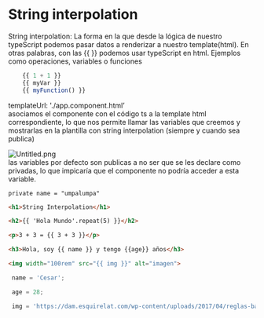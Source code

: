 # String interpolation

String interpolation: La forma en la que desde la lógica de nuestro typeScript podemos pasar datos a renderizar a nuestro template(html). En otras palabras, con las {{ }} podemos usar typeScript en html.
Ejemplos como operaciones, variables o funciones

```ts
	{{ 1 + 1 }}
	{{ myVar }}
	{{ myFunction() }}
```


templateUrl: './app.component.html’  
asociamos el componente con el código ts a la template html correspondiente, lo que nos permite llamar las variables que creemos y mostrarlas en la plantilla con string interpolation (siempre y cuando sea publica)  

![Untitled.png](https://static.platzi.com/media/user_upload/Untitled-d51a84c3-33c1-43b5-bc6e-275a2fbf3f98.jpg)  
las variables por defecto son publicas a no ser que se les declare como privadas, lo que impicaría que el componente no podría acceder a esta variable.

```
private name = "umpalumpa"
```

```html
<h1>String Interpolation</h1>

<h2>{{ 'Hola Mundo'.repeat(5) }}</h2>

<p>3 + 3 = {{ 3 + 3 }}</p>

<h3>Hola, soy {{ name }} y tengo {{age}} años</h3>

<img width="100rem" src="{{ img }}" alt="imagen">
```

```ts
 name = 'Cesar';

 age = 28;

 img = 'https://dam.esquirelat.com/wp-content/uploads/2017/04/reglas-basicas-para-tomar-ron-marcas.jpg';
```